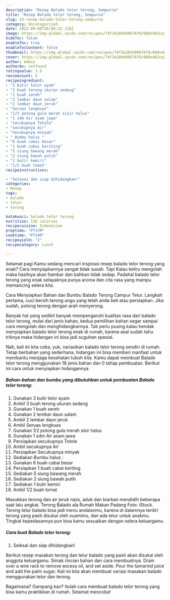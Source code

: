 ```yaml
---
description: "Resep Balado telor terong, Sempurna"
title: "Resep Balado telor terong, Sempurna"
slug: 43-resep-balado-telor-terong-sempurna
category: Uncategorized
date: 2022-09-08T18:08:32.126Z
image: https://img-global.cpcdn.com/recipes/74f3e284d90676f8/680x482cq70/balado-telor-terong-foto-resep-utama.jpg
hideToc: false
enableToc: true
enableTocContent: false
thumbnail: https://img-global.cpcdn.com/recipes/74f3e284d90676f8/680x482cq70/balado-telor-terong-foto-resep-utama.jpg
cover: https://img-global.cpcdn.com/recipes/74f3e284d90676f8/680x482cq70/balado-telor-terong-foto-resep-utama.jpg
author: Admin
authorAv: notfound
ratingvalue: 3.6
reviewcount: 5
recipeingredient:
- "3 butir telor ayam"
- "3 buah terong ukuran sedang"
- "1 buah sereh"
- "2 lembar daun salam"
- "2 lembar daun jeruk"
- "Seruas lengkuas"
- "1/2 potong gula merah sisir halus"
- "1 sdm Air asam jawa"
- "secukupnya Totole"
- "secukupnya Air"
- "Secukupnya minyak"
- " Bumbu halus "
- "6 buah cabai besar"
- "1 buah cabai keriting"
- "5 siung bawang merah"
- "2 siung bawah putih"
- "1 butir kemiri"
- "1/2 buah tomat"
recipeinstructions:

- "Selesai dan siap dihidangkan!"
categories:
- Resep
tags:
- balado
- telor
- terong

katakunci: balado telor terong 
nutrition: 126 calories
recipecuisine: Indonesian
preptime: "PT37M"
cooktime: "PT34M"
recipeyield: "2"
recipecategory: Lunch

---
```



Selamat pagi Kamu sedang mencari inspirasi resep balado telor terong yang enak? Cara menyiapkannya sangat tidak susah. Tapi Kalau keliru mengolah maka hasilnya akan hambar dan bahkan tidak sedap. Padahal balado telor terong yang enak selayaknya punya aroma dan cita rasa yang mampu memancing selera kita.


Cara Menyiapkan Bahan dan Bumbu Balado Terong Campur Telur. Langkah pertama, cuci bersih terong ungu yang telah anda beli atau persiapkan. Jika sudah, potong terong dengan arah menyerong.

Banyak hal yang sedikit banyak mempengaruhi kualitas rasa dari balado telor terong, mulai dari jenis bahan, kedua pemilihan bahan segar sampai cara mengolah dan menghidangkannya. Tak perlu pusing kalau hendak menyiapkan balado telor terong enak di rumah, karena asal sudah tahu triknya maka hidangan ini bisa jadi suguhan spesial.


Nah, kali ini kita coba, yuk, variasikan balado telor terong sendiri di rumah. Tetap berbahan yang sederhana, hidangan ini bisa memberi manfaat untuk membantu menjaga kesehatan tubuh kita. Kamu dapat membuat Balado telor terong menggunakan 18 jenis bahan dan 0 tahap pembuatan. Berikut ini cara untuk menyiapkan hidangannya.

<!--inarticleads1-->

##### Bahan-bahan dan bumbu yang dibutuhkan untuk pembuatan Balado telor terong:

1. Gunakan 3 butir telor ayam
1. Ambil 3 buah terong ukuran sedang
1. Gunakan 1 buah sereh
1. Gunakan 2 lembar daun salam
1. Ambil 2 lembar daun jeruk
1. Ambil Seruas lengkuas
1. Gunakan 1/2 potong gula merah sisir halus
1. Gunakan 1 sdm Air asam jawa
1. Persiapkan secukupnya Totole
1. Ambil secukupnya Air
1. Persiapkan Secukupnya minyak
1. Sediakan  Bumbu halus :
1. Gunakan 6 buah cabai besar
1. Persiapkan 1 buah cabai keriting
1. Sediakan 5 siung bawang merah
1. Sediakan 2 siung bawah putih
1. Sediakan 1 butir kemiri
1. Ambil 1/2 buah tomat


Masukkan terong dan air jeruk nipis, aduk dan biarkan mendidih beberapa saat lalu angkat. Terong Balado ala Rumah Makan Padang Foto: iStock. Terong telur balado bisa jadi menu andalanmu, karena di dalamnya terdiri terong yang pasti disukai oleh suamimu, dan ada telur untuk anakmu. Tingkat kepedasannya pun bisa kamu sesuaikan dengan selera keluargamu. 

<!--inarticleads2-->

##### Cara buat Balado telor terong:


1. Selesai dan siap dihidangkan!

Berikut resep masakan terong dan telur balado yang pasti akan disukai oleh anggota keluargamu. Simak rincian bahan dan cara membuatnya. Drain over a wire rack to remove excess oil, and set aside. Pour the tamarind juice and add the palm sugar. Kali ini kita akan membuat variasi masakan balado menggunakan telur dan terong. 

Bagaimana? Gampang kan? Itulah cara membuat balado telor terong yang bisa kamu praktikkan di rumah. Selamat mencoba!
